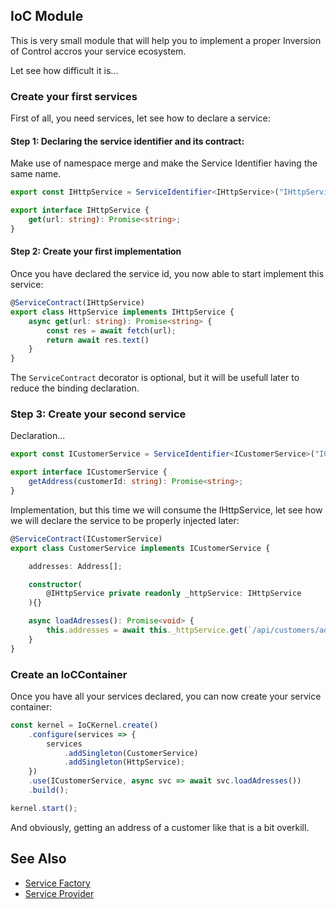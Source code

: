 ## IoC Module

This is very small module that will help you to implement a proper Inversion of Control accros your service ecosystem.

Let see how difficult it is...

### Create your first services

First of all, you need services, let see how to declare a service:

#### Step 1: Declaring the service identifier and its contract:

Make use of namespace merge and make the Service Identifier having the same name.

```typescript
export const IHttpService = ServiceIdentifier<IHttpService>("IHttpService");

export interface IHttpService {
    get(url: string): Promise<string>;
}
```

#### Step 2: Create your first implementation

Once you have declared the service id, you now able to start implement this service:

```typescript
@ServiceContract(IHttpService)
export class HttpService implements IHttpService {
    async get(url: string): Promise<string> {
        const res = await fetch(url);
        return await res.text()
    }
}
```

The `ServiceContract` decorator is optional, but it will be usefull later to reduce the binding declaration.

### Step 3: Create your second service

Declaration...

```typescript
export const ICustomerService = ServiceIdentifier<ICustomerService>("ICustomerService");

export interface ICustomerService {
    getAddress(customerId: string): Promise<string>;
}
```

Implementation, but this time we will consume the IHttpService, let see how we will declare the service to be properly injected later:

```typescript
@ServiceContract(ICustomerService)
export class CustomerService implements ICustomerService {

    addresses: Address[];

    constructor(
        @IHttpService private readonly _httpService: IHttpService
    ){}

    async loadAdresses(): Promise<void> {
        this.addresses = await this._httpService.get(`/api/customers/addresses`);
    }
}
```

### Create an IoCContainer

Once you have all your services declared, you can now create your service container:

```typescript
const kernel = IoCKernel.create()
    .configure(services => {
        services
            .addSingleton(CustomerService)
            .addSingleton(HttpService);
    })
    .use(ICustomerService, async svc => await svc.loadAdresses())
    .build();

kernel.start();
```

And obviously, getting an address of a customer like that is a bit overkill.

## See Also
- [Service Factory](./packages/ioc/factory.md)
- [Service Provider](./packages/ioc/factory.md)